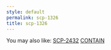 ```yaml
---
style: default
permalink: scp-1326
title: scp-1326
---
```

You may also like:
[SCP-2432](http://scp-wiki.net/scp-2432)
[CONTAIN](http://scp-wiki.net/contain)